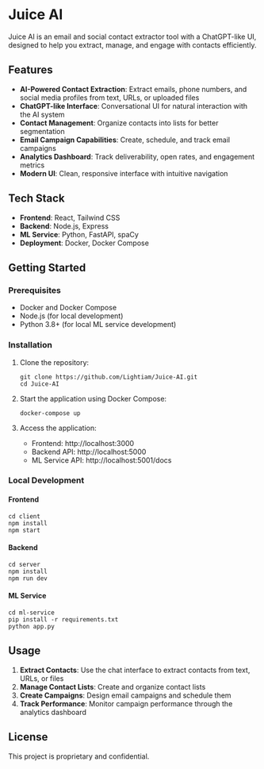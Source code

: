# Juice AI

Juice AI is an email and social contact extractor tool with a ChatGPT-like UI, designed to help you extract, manage, and engage with contacts efficiently.

## Features

- **AI-Powered Contact Extraction**: Extract emails, phone numbers, and social media profiles from text, URLs, or uploaded files
- **ChatGPT-like Interface**: Conversational UI for natural interaction with the AI system
- **Contact Management**: Organize contacts into lists for better segmentation
- **Email Campaign Capabilities**: Create, schedule, and track email campaigns
- **Analytics Dashboard**: Track deliverability, open rates, and engagement metrics
- **Modern UI**: Clean, responsive interface with intuitive navigation

## Tech Stack

- **Frontend**: React, Tailwind CSS
- **Backend**: Node.js, Express
- **ML Service**: Python, FastAPI, spaCy
- **Deployment**: Docker, Docker Compose

## Getting Started

### Prerequisites

- Docker and Docker Compose
- Node.js (for local development)
- Python 3.8+ (for local ML service development)

### Installation

1. Clone the repository:
   ```
   git clone https://github.com/Lightiam/Juice-AI.git
   cd Juice-AI
   ```

2. Start the application using Docker Compose:
   ```
   docker-compose up
   ```

3. Access the application:
   - Frontend: http://localhost:3000
   - Backend API: http://localhost:5000
   - ML Service API: http://localhost:5001/docs

### Local Development

#### Frontend

```
cd client
npm install
npm start
```

#### Backend

```
cd server
npm install
npm run dev
```

#### ML Service

```
cd ml-service
pip install -r requirements.txt
python app.py
```

## Usage

1. **Extract Contacts**: Use the chat interface to extract contacts from text, URLs, or files
2. **Manage Contact Lists**: Create and organize contact lists
3. **Create Campaigns**: Design email campaigns and schedule them
4. **Track Performance**: Monitor campaign performance through the analytics dashboard

## License

This project is proprietary and confidential.
